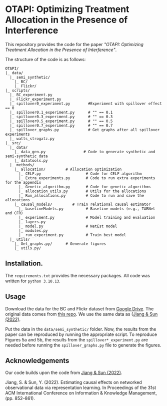 # OTAPI: Optimizing Treatment Allocation in the Presence of Interference
This repository provides the code for the paper *"OTAPI: Optimizing Treatment Allocation in the Presence of Interference"*.

The structure of the code is as follows:
```
OTAPI/
|_ data/
  |_ semi_synthetic/                   
    |_ BC/
    |_ Flickr/
|_ scripts/
  |_ BC_experiment.py                    
  |_ Flickr_experiment.py
  |_ spillover0_experiment.py        #Experiment with spillover effect == 0    
  |_ spillover0.1_experiment.py      # "" == 0.1
  |_ spillover0.3_experiment.py      # "" == 0.3
  |_ spillover0.5_experiment.py      # "" == 0.5
  |_ spillover0.7_experiment.py      # "" == 0.7
  |_ spillover_graphs.py             # Get graphs after all spillover experiments 
  |_ watts_strogatz.py
|_ src/
  |_ data/
    |_ data_gen.py                 # Code to generate synthetic and semi-synthetic data
    |_ datatools.py                 
  |_ methods/
    |_ allocation/         # Allocation optimization
      |_ CELF.py                    # Code for CELF algorithm
      |_ Extra_experiments.py       # Code to run extra experiments for the appendix
      |_ Genetic_algorithm.py       # Code for genetic algorithms
      |_ allocation_utils.py        # Utils for the allocations
      |_ Run_allocations.py         # Code to run and save the allocations
    |_ causal_models/         # Train relational causal estimator
      |_ baselineModels.py          # Baseline models (e.g., TARNet and CFR)
      |_ experiment.py              # Model training and evaluation
      |_ layers.py                  
      |_ model.py                   # NetEst model
      |_ modules.py                 
      |_ run_experiment.py          # Train best model
  |_ utils/
    |_ Get_graphs.py/      # Generate figures
    |_ utils.py/      
```

## Installation.
The ```requirements.txt``` provides the necessary packages.
All code was written for ```python 3.10.13```.

## Usage
Download the data for the BC and Flickr dataset from [Google Drive](https://drive.google.com/drive/folders/16BDvaDuS19Tywji2xddWqV9l1GWJ6Bq1?usp=sharing). The original data comes from [this repo](https://github.com/rguo12/network-deconfounder-wsdm20).
We use the same data as ([Jiang & Sun (2022)](https://github.com/songjiang0909/Causal-Inference-on-Networked-Data). 

Put the data in the ```data/semi_synthetic/``` folder. Now, the results from the paper can be reproduced by running the appropriate script. To reproduce Figures 5a and 5b, the results from the ```spillover*_experiment.py``` are needed
before running the ```spillover_graphs.py``` file to generate the figures.

## Acknowledgements
Our code builds upon the code from [Jiang & Sun (2022)](https://github.com/songjiang0909/Causal-Inference-on-Networked-Data). 

Jiang, S. & Sun, Y. (2022). Estimating causal effects on networked observational data via representation learning. In Proceedings of the 31st ACM International Conference on Information & Knowledge Management, (pp. 852–861).
